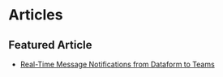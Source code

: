 # Articles

## Featured Article
- [Real-Time Message Notifications from Dataform to Teams](https://medium.com/google-cloud/real-time-message-notifications-from-dataform-to-teams-4bd24416ca5a)
